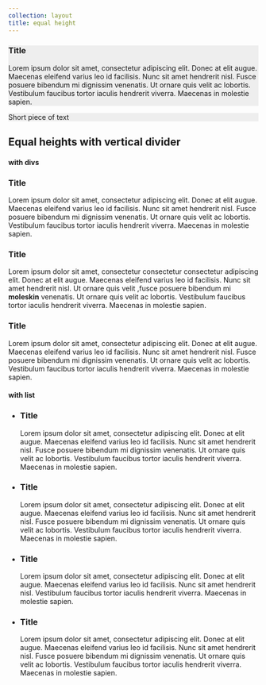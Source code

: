 ```yaml
---
collection: layout
title: equal height
---
```


<div class="row">
    <div class="equal-height">
        <div class="eight-col box" style="background-color: #eee">
            <h3>Title</h3>
            <p>Lorem ipsum dolor sit amet, consectetur adipiscing elit. Donec at elit augue. Maecenas eleifend varius leo id facilisis. Nunc sit amet hendrerit nisl. Fusce posuere bibendum mi dignissim venenatis. Ut ornare quis velit ac lobortis. Vestibulum faucibus tortor iaculis hendrerit viverra. Maecenas in molestie sapien.</p>
        </div>
        <div class="four-col last-col box" style="background-color: #eee">
            <p>Short piece of text</p>
        </div>
    </div>
</div>

<div class="row no-border no-padding-bottom">
    <h2>Equal heights with vertical divider</h2>
    <h4>with divs</h4>
    <div class="equal-height--vertical-divider">
      <div class="equal-height--vertical-divider__item four-col">
          <h3>Title</h3>
          <p>Lorem ipsum dolor sit amet, consectetur adipiscing elit. Donec at elit augue. Maecenas eleifend varius leo id facilisis. Nunc sit amet hendrerit nisl. Fusce posuere bibendum mi dignissim venenatis. Ut ornare quis velit ac lobortis. Vestibulum faucibus tortor iaculis hendrerit viverra. Maecenas in molestie sapien.</p>
      </div>
      <div class="equal-height--vertical-divider__item four-col">
          <h3>Title</h3>
          <p>Lorem ipsum dolor sit amet, consectetur consectetur consectetur adipiscing elit. Donec at elit augue. Maecenas eleifend varius leo id facilisis. Nunc sit amet hendrerit nisl. Ut ornare quis velit ,fusce posuere bibendum mi <strong>moleskin</strong> venenatis. Ut ornare quis velit ac lobortis. Vestibulum faucibus tortor iaculis hendrerit viverra. Maecenas in molestie sapien.</p>
      </div>
      <div class="equal-height--vertical-divider__item four-col last-col">
          <h3>Title</h3>
          <p>Lorem ipsum dolor sit amet, consectetur adipiscing elit. Donec at elit augue. Maecenas eleifend varius leo id facilisis. Nunc sit amet hendrerit nisl. Fusce posuere bibendum mi dignissim venenatis. Ut ornare quis velit ac lobortis. Vestibulum faucibus tortor iaculis hendrerit viverra. Maecenas in molestie sapien.</p>
      </div>
    </div>
</div>

<div class="row">
    <h4>with list</h4>
    <ul class="no-bullets equal-height--vertical-divider">
        <li class="equal-height--vertical-divider__item three-col">
            <h3>Title</h3>
            <p>Lorem ipsum dolor sit amet, consectetur adipiscing elit. Donec at elit augue. Maecenas eleifend varius leo id facilisis. Nunc sit amet hendrerit nisl. Fusce posuere bibendum mi dignissim venenatis. Ut ornare quis velit ac lobortis. Vestibulum faucibus tortor iaculis hendrerit viverra. Maecenas in molestie sapien.</p>
        </li>
        <li class="equal-height--vertical-divider__item three-col">
            <h3>Title</h3>
            <p>Lorem ipsum dolor sit amet, consectetur adipiscing elit. Donec at elit augue. Maecenas eleifend varius leo id facilisis. Nunc sit amet hendrerit nisl. Fusce posuere bibendum mi dignissim venenatis. Ut ornare quis velit ac lobortis. Vestibulum faucibus tortor iaculis hendrerit viverra. Maecenas in molestie sapien.</p>
        </li>
        <li class="equal-height--vertical-divider__item three-col">
            <h3>Title</h3>
            <p>Lorem ipsum dolor sit amet, consectetur adipiscing elit. Donec at elit augue. Maecenas eleifend varius leo id facilisis. Nunc sit amet hendrerit nisl. Vestibulum faucibus tortor iaculis hendrerit viverra. Maecenas in molestie sapien.</p>
        </li>
        <li class="equal-height--vertical-divider__item three-col last-col">
            <h3>Title</h3>
            <p>Lorem ipsum dolor sit amet, consectetur adipiscing elit. Donec at elit augue. Maecenas eleifend varius leo id facilisis. Nunc sit amet hendrerit nisl. Fusce posuere bibendum mi dignissim venenatis. Ut ornare quis velit ac lobortis. Vestibulum faucibus tortor iaculis hendrerit viverra. Maecenas in molestie sapien.</p>
        </li>
    </ul>
</div>
